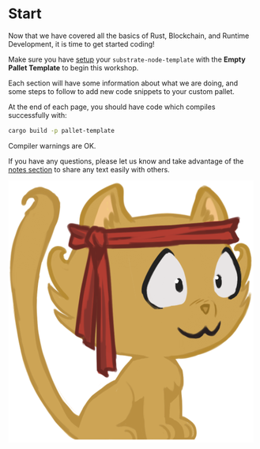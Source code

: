 # Start

Now that we have covered all the basics of Rust, Blockchain, and Runtime Development, it is time to get started coding!

Make sure you have [setup](setup.md) your `substrate-node-template` with the **Empty Pallet Template** to begin this workshop.

Each section will have some information about what we are doing, and some steps to follow to add new code snippets to your custom pallet.

At the end of each page, you should have code which compiles successfully with:

```bash
cargo build -p pallet-template
```

Compiler warnings are OK.

If you have any questions, please let us know and take advantage of the [notes section](notes.md) to share any text easily with others.


<!-- slide:break -->

![Kitty](../assets/kitty3.png)
